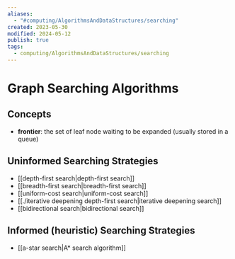 ```yaml
---
aliases:
  - "#computing/AlgorithmsAndDataStructures/searching"
created: 2023-05-30
modified: 2024-05-12
publish: true
tags:
  - computing/AlgorithmsAndDataStructures/searching
---
```


# Graph Searching Algorithms
## Concepts
-   **frontier**: the set of leaf node waiting to be expanded (usually stored in a queue)

## Uninformed Searching Strategies
-   [[depth-first search|depth-first search]]
-   [[breadth-first search|breadth-first search]]
-   [[uniform-cost search|uniform-cost search]]
-   [[./iterative deepening depth-first search|iterative deepening search]]
-   [[bidirectional search|bidirectional search]]

## Informed (heuristic) Searching Strategies
- [[a-star search|A* search algorithm]]